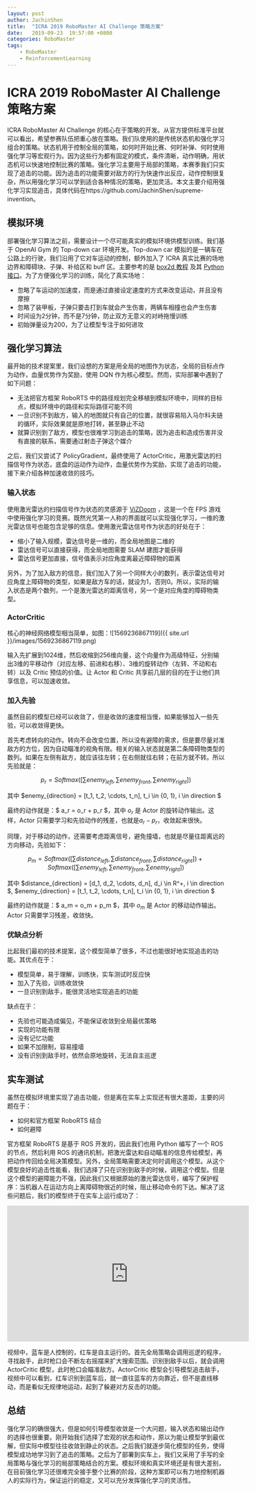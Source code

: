 ```yaml
---
layout: post
author: JachinShen
title:  "ICRA 2019 RoboMaster AI Challenge 策略方案"
date:   2019-09-23  19:57:00 +0800
categories: RoboMaster
tags: 
    - RoboMaster
    - ReinforcementLearning
---
```

# ICRA 2019 RoboMaster AI Challenge 策略方案

ICRA RoboMaster AI Challenge 的核心在于策略的开发。从官方提供标准平台就可以看出，希望参赛队伍把重心放在策略。我们队使用的是传统状态机和强化学习组合的策略。状态机用于控制全局的策略，如何时开始比赛、何时补弹、何时使用强化学习等宏观行为。因为这些行为都有固定的模式，条件清晰，动作明确，用状态机可以快速地控制比赛的策略。强化学习主要用于局部的策略，本赛季我们只实现了追击的功能。因为追击的功能需要对敌方的行为快速作出反应，动作控制很复杂，所以用强化学习可以学到适合各种情况的策略，更加灵活。本文主要介绍用强化学习实现追击，具体代码在https://github.com/JachinShen/supreme-invention。

## 模拟环境

部署强化学习算法之前，需要设计一个尽可能真实的模拟环境供模型训练。我们基于 OpenAI Gym 的 Top-down car 环境开发。Top-down car 模拟的是一辆车在公路上的行驶，我们沿用了它对车运动的控制，额外加入了 ICRA 真实比赛的场地边界和障碍块、子弹、补给区和 buff 区。主要参考的是 [box2d 教程](http://www.iforce2d.net/b2dtut/introduction) 及其 [Python 接口](https://github.com/pybox2d/pybox2d/wiki/manual)。为了方便强化学习的训练，简化了真实场地：

- 忽略了车运动的加速度，而是通过直接设定速度的方式来改变运动，并且没有摩擦
- 忽略了装甲板，子弹只要击打到车就会产生伤害，两辆车相撞也会产生伤害
- 时间设为2分钟，而不是7分钟，防止双方无意义的对峙拖慢训练
- 初始弹量设为200，为了让模型专注于如何进攻

## 强化学习算法

最开始的技术提案里，我们设想的方案是用全局的地图作为状态，全局的目标点作为动作，血量优势作为奖励，使用 DQN 作为核心模型。然而，实际部署中遇到了如下问题：

- 无法把官方框架 RoboRTS 中的路径规划完全移植到模拟环境中，同样的目标点，模拟环境中的路径和实际路径可能不同
- 一旦识别不到敌方，输入的地图就只有自己的位置，就很容易陷入马尔科夫链的循环，实际效果就是原地打转，甚至静止不动
- 就算识别到了敌方，模型也很难学习到追击的策略，因为追击和造成伤害并没有直接的联系，需要通过射击子弹这个媒介

之后，我们又尝试了 PolicyGradient，最终使用了 ActorCritic，用激光雷达的扫描信号作为状态，底盘的运动作为动作，血量优势作为奖励，实现了追击的功能，接下来介绍各种加速收敛的技巧。

### 输入状态

使用激光雷达的扫描信号作为状态的灵感源于 [ViZDoom](http://vizdoom.cs.put.edu.pl/) ，这是一个在 FPS 游戏中使用强化学习的竞赛。既然光凭第一人称的界面就可以实现强化学习，一维的激光雷达信号也能包含足够的信息。使用激光雷达信号作为状态的好处在于：

- 缩小了输入规模，雷达信号是一维的，而全局地图是二维的
- 雷达信号可以直接获得，而全局地图需要 SLAM 建图才能获得
- 雷达信号更加直接，信号值表示对应角度离最近障碍物的距离

另外，为了加入敌方的信息，我们加入了另一个同样大小的数列，表示雷达信号对应角度上障碍物的类型，如果是敌方车的话，就设为1，否则0。所以，实际的输入状态是两个数列，一个是激光雷达的距离信号，另一个是对应角度的障碍物类型。

### ActorCritic

核心的神经网络模型相当简单，如图：![1569236867119]({{ site.url }}/images/1569236867119.png)

输入先扩展到1024维，然后收缩到256维向量，这个向量作为高级特征，分别输出3维的平移动作（对应左移、前进和右移）、3维的旋转动作（左转、不动和右转）以及 Critic 预估的价值。让 Actor 和 Critic 共享前几层的目的在于让他们共享信息，可以加速收敛。

### 加入先验

虽然目前的模型已经可以收敛了，但是收敛的速度相当慢，如果能够加入一些先验，可以收敛得更快。

首先考虑转向的动作。转向不会改变位置，所以没有避障的需求，但是要尽量对准敌方的方位，因为自动瞄准的视角有限。相关的输入状态就是第二条障碍物类型的数列。如果在左侧有敌方，就应该往左转；在右侧就往右转；在前方就不转。所以先验就是：

$$ p_r = Softmax([\sum enemy_{left}, \sum enemy_{front}, \sum enemy_{right}]) $$

其中 $enemy_{direction} = [t_1, t_2, \cdots, t_n], t_i \in \{0, 1\}, i \in direction $

最终的动作就是：$ a_r = o_r + p_r $，其中 $o_r$ 是 Actor 的旋转动作输出。这样，Actor 只需要学习和先验动作的残差，也就是$a_r - p_r$，收敛起来很快。

同理，对于移动的动作，还需要考虑距离信号，避免撞墙，也就是尽量往距离远的方向移动，先验如下：

$$  p_m = Softmax([\sum distance_{left}, \sum distance_{front}, \sum distance_{right}]) +  Softmax([\sum enemy_{left}, \sum enemy_{front}, \sum enemy_{right}])  $$

其中 $distance_{direction} = [d_1, d_2, \cdots, d_n], d_i \in R^+, i \in direction $,  $enemy_{direction} = [t_1, t_2, \cdots, t_n], t_i \in \{0, 1\}, i \in direction $

最终的动作就是：$ a_m = o_m + p_m $，其中 $o_m$ 是 Actor 的移动动作输出。Actor 只需要学习残差，收敛快。

### 优缺点分析

比起我们最初的技术提案，这个模型简单了很多，不过也能很好地实现追击的功能。其优点在于：

- 模型简单，易于理解，训练快，实车测试时反应快
- 加入了先验，训练收敛快
- 一旦识别到敌手，能很灵活地实现追击的功能

缺点在于：

- 先验也可能造成偏见，不能保证收敛到全局最优策略
- 实现的功能有限
- 没有记忆功能
- 如果不加限制，容易撞墙
- 没有识别到敌手时，依然会原地旋转，无法自主巡逻

## 实车测试

虽然在模拟环境里实现了追击功能，但是离在实车上实现还有很大差距，主要的问题在于：

- 如何和官方框架 RoboRTS 结合
- 如何避障

官方框架 RoboRTS 是基于 ROS 开发的，因此我们也用 Python 编写了一个 ROS 的节点，然后利用 ROS 的通讯机制，把激光雷达和自动瞄准的信息传给模型，再把动作传回给全局决策模型。另外，全局策略需要决定何时调用这个模型。从这个模型良好的追击性能看，我们选择了只在识别到敌手的时候，调用这个模型。但是这个模型的避障能力不强，因此我们又根据原始的激光雷达信号，编写了保护程序：当机器人在运动方向上离障碍物很近的时候，阻止移动命令的下达。解决了这些问题后，我们的模型终于在实车上运行成功了：

<iframe width="560" height="315" src="https://www.youtube.com/embed/pTiAzl6hWXM" frameborder="0" allow="accelerometer; autoplay; encrypted-media; gyroscope; picture-in-picture" allowfullscreen></iframe>

视频中，蓝车是人控制的，红车是自主运行的。首先全局策略会调用巡逻的程序，寻找敌手，此时枪口会不断左右摇摆来扩大搜索范围。识别到敌手以后，就会调用 ActorCritic 模型，此时枪口会瞄准敌方。ActorCritic 模型会引导模型追击敌手，视频中可以看到，红车识别到蓝车后，就一直往蓝车的方向靠近，但不是直线移动，而是看似无规律地运动，起到了躲避对方反击的功能。

## 总结

强化学习的确很强大，但是如何引导模型收敛是一个大问题，输入状态和输出动作的选择也很重要。刚开始我们选择了宏观的状态和动作，原以为能让模型学到最优解，但实际中模型往往收敛到静止的状态。之后我们就逐步简化模型的任务，使得模型成功地学习到了追击的策略。之后为了部署到实车上，我们又采用了手写的全局策略与强化学习的局部策略结合的方案。模拟环境和真实环境还是有很大差别，在目前强化学习还很难完全接手整个比赛的阶段，这种方案即可以有力地控制机器人的实际行为，保证运行的稳定，又可以充分发挥强化学习的灵活性。